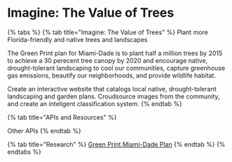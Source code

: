 # Imagine: The Value of Trees

{% tabs %}
{% tab title="Imagine: The Value of Trees" %}
Plant more Florida-friendly and native trees and landscapes

The Green Print plan for Miami-Dade  is to plant half a million trees by 2015 to achieve a 30 perecent tree canopy by 2020 and encourage native, drought-tolerant landscaping to cool our communities, capture greenhouse gas emissions, beautify our neighborhoods, and provide wildlife habitat.

Create an interactive website that catalogs local native, drought-tolerant landscaping and garden plans.   Croudsource images from the community, and create an inteligent classification system.
{% endtab %}

{% tab title="APIs and Resources" %}


Other APIs
{% endtab %}

{% tab title="Research" %}
[Green Print Miami-Dade Plan](https://www.miamidade.gov/greenprint/pdf/plan.pdf)
{% endtab %}
{% endtabs %}






